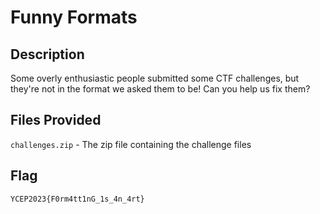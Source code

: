 Funny Formats
===

## Description
Some overly enthusiastic people submitted some CTF challenges, but they're not in the format we asked them to be! Can you help us fix them?

## Files Provided
`challenges.zip` - The zip file containing the challenge files

## Flag
```
YCEP2023{F0rm4tt1nG_1s_4n_4rt}
```